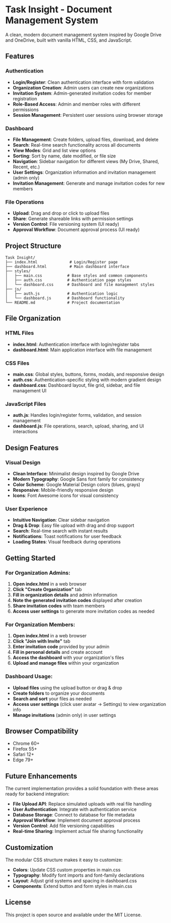 # Task Insight - Document Management System

A clean, modern document management system inspired by Google Drive and OneDrive, built with vanilla HTML, CSS, and JavaScript.

## Features

### Authentication
- **Login/Register**: Clean authentication interface with form validation
- **Organization Creation**: Admin users can create new organizations
- **Invitation System**: Admin-generated invitation codes for member registration
- **Role-Based Access**: Admin and member roles with different permissions
- **Session Management**: Persistent user sessions using browser storage

### Dashboard
- **File Management**: Create folders, upload files, download, and delete
- **Search**: Real-time search functionality across all documents
- **View Modes**: Grid and list view options
- **Sorting**: Sort by name, date modified, or file size
- **Navigation**: Sidebar navigation for different views (My Drive, Shared, Recent, etc.)
- **User Settings**: Organization information and invitation management (admin only)
- **Invitation Management**: Generate and manage invitation codes for new members

### File Operations
- **Upload**: Drag and drop or click to upload files
- **Share**: Generate shareable links with permission settings
- **Version Control**: File versioning system (UI ready)
- **Approval Workflow**: Document approval process (UI ready)

## Project Structure

```
Task Insight/
├── index.html              # Login/Register page
├── dashboard.html          # Main dashboard interface
├── styles/
│   ├── main.css           # Base styles and common components
│   ├── auth.css           # Authentication page styles
│   └── dashboard.css      # Dashboard and file management styles
├── js/
│   ├── auth.js            # Authentication logic
│   └── dashboard.js       # Dashboard functionality
└── README.md              # Project documentation
```

## File Organization

### HTML Files
- **index.html**: Authentication interface with login/register tabs
- **dashboard.html**: Main application interface with file management

### CSS Files
- **main.css**: Global styles, buttons, forms, modals, and responsive design
- **auth.css**: Authentication-specific styling with modern gradient design
- **dashboard.css**: Dashboard layout, file grid, sidebar, and file management UI

### JavaScript Files
- **auth.js**: Handles login/register forms, validation, and session management
- **dashboard.js**: File operations, search, upload, sharing, and UI interactions

## Design Features

### Visual Design
- **Clean Interface**: Minimalist design inspired by Google Drive
- **Modern Typography**: Google Sans font family for consistency
- **Color Scheme**: Google Material Design colors (blues, grays)
- **Responsive**: Mobile-friendly responsive design
- **Icons**: Font Awesome icons for visual consistency

### User Experience
- **Intuitive Navigation**: Clear sidebar navigation
- **Drag & Drop**: Easy file upload with drag and drop support
- **Search**: Real-time search with instant results
- **Notifications**: Toast notifications for user feedback
- **Loading States**: Visual feedback during operations

## Getting Started

### For Organization Admins:
1. **Open index.html** in a web browser
2. **Click "Create Organization"** tab
3. **Fill in organization details** and admin information
4. **Note the generated invitation codes** displayed after creation
5. **Share invitation codes** with team members
6. **Access user settings** to generate more invitation codes as needed

### For Organization Members:
1. **Open index.html** in a web browser
2. **Click "Join with Invite"** tab
3. **Enter invitation code** provided by your admin
4. **Fill in personal details** and create account
5. **Access the dashboard** with your organization's files
6. **Upload and manage files** within your organization

### Dashboard Usage:
- **Upload files** using the upload button or drag & drop
- **Create folders** to organize your documents
- **Search and sort** your files as needed
- **Access user settings** (click user avatar → Settings) to view organization info
- **Manage invitations** (admin only) in user settings

## Browser Compatibility

- Chrome 60+
- Firefox 55+
- Safari 12+
- Edge 79+

## Future Enhancements

The current implementation provides a solid foundation with these areas ready for backend integration:

- **File Upload API**: Replace simulated uploads with real file handling
- **User Authentication**: Integrate with authentication service
- **Database Storage**: Connect to database for file metadata
- **Approval Workflow**: Implement document approval process
- **Version Control**: Add file versioning capabilities
- **Real-time Sharing**: Implement actual file sharing functionality

## Customization

The modular CSS structure makes it easy to customize:

- **Colors**: Update CSS custom properties in main.css
- **Typography**: Modify font imports and font-family declarations
- **Layout**: Adjust grid systems and spacing in dashboard.css
- **Components**: Extend button and form styles in main.css

## License

This project is open source and available under the MIT License.

